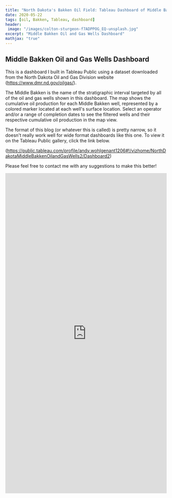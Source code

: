 ```yaml
---
title: "North Dakota's Bakken Oil Field: Tableau Dashboard of Middle Bakken Wells"
date: 2020-05-22
tags: [oil, Bakken, Tableau, dashboard]
header:
 image: "/images/colton-sturgeon-f7ADPPOG_EQ-unsplash.jpg"
excerpt: "Middle Bakken Oil and Gas Wells Dashboard"
mathjax: "true"
---
```


## Middle Bakken Oil and Gas Wells Dashboard

This is a dashboard I built in Tableau Public using a dataset downloaded from the North Dakota Oil and Gas Division website (https://www.dmr.nd.gov/oilgas/).

The Middle Bakken is the name of the stratigraphic interval targeted by all of the oil and gas wells shown in this dashboard.  The map shows the cumulative oil production for each Middle Bakken well, represented by a colored marker located at each well's surface location. Select an operator and/or a range of completion dates to see the filtered wells and their respective cumulative oil production in the map view.

The format of this blog (or whatever this is called) is pretty narrow, so it doesn't really work well for wide format dashboards like this one.  To view it on the Tableau Public gallery, click the link below.

(<https://public.tableau.com/profile/andy.wohlgenant1206#!/vizhome/NorthDakotaMiddleBakkenOilandGasWells2/Dashboard2>)

Please feel free to contact me with any suggestions to make this better!
 
<center>

<iframe src="https://public.tableau.com/views/NorthDakotaMiddleBakkenOilandGasWells-Portrait/Dashboard3?:showVizHome=no&amp;:embed=true" width="100%" height="1000" frameborder="0">

</iframe>

</center>
